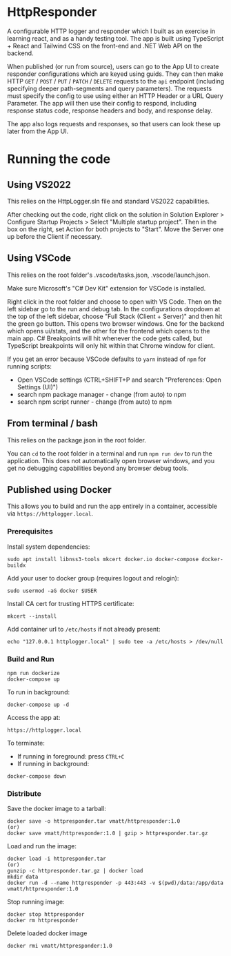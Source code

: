# HttpResponder
A configurable HTTP logger and responder which I built as an exercise in learning react, and as a handy testing tool. The app is built using TypeScript + React and Tailwind CSS on the front-end and .NET Web API on the backend. 

When published (or run from source), users can go to the App UI to create responder configurations which are keyed using guids. They can then make HTTP `GET` / `POST` / `PUT` / `PATCH` / `DELETE` requests to the `api` endpoint (including specifying deeper path-segments and query parameters). The requests must specify the config to use using either an HTTP Header or a URL Query Parameter. The app will then use their config to respond, including response status code, response headers and body, and response delay. 

The app also logs requests and responses, so that users can look these up later from the App UI.



# Running the code

## Using VS2022
This relies on the HttpLogger.sln file and standard VS2022 capabilities.

After checking out the code, right click on the solution in Solution Explorer > Configure Startup Projects > Select "Multiple startup project".
Then in the box on the right, set Action for both projects to "Start". Move the Server one up before the Client if necessary.


## Using VSCode
This relies on the root folder's .vscode/tasks.json, .vscode/launch.json.

Make sure Microsoft's "C# Dev Kit" extension for VSCode is installed.

Right click in the root folder and choose to open with VS Code. Then on the left sidebar go to the run and debug tab.
In the configurations dropdown at the top of the left sidebar, choose "Full Stack (Client + Server)" and then hit the green go button.
This opens two browser windows. One for the backend which opens ui/stats, and the other for the frontend which opens to the main app.
C# Breakpoints will hit whenever the code gets called, but TypeScript breakpoints will only hit within that Chrome window for client.

If you get an error because VSCode defaults to `yarn` instead of `npm` for running scripts:
* Open VSCode settings (CTRL+SHIFT+P and search "Preferences: Open Settings (UI)")
* search npm package manager - change (from auto) to npm
* search npm script runner - change (from auto) to npm


## From terminal / bash
This relies on the package.json in the root folder.

You can `cd` to the root folder in a terminal and run `npm run dev` to run the application.
This does not automatically open browser windows, and you get no debugging capabilities beyond any browser debug tools.


## Published using Docker

This allows you to build and run the app entirely in a container, accessible via `https://httplogger.local`.

### Prerequisites

Install system dependencies:

```
sudo apt install libnss3-tools mkcert docker.io docker-compose docker-buildx
```

Add your user to docker group (requires logout and relogin):

```
sudo usermod -aG docker $USER
```

Install CA cert for trusting HTTPS certificate:

```
mkcert --install
```

Add container url to `/etc/hosts` if not already present:

```
echo "127.0.0.1 httplogger.local" | sudo tee -a /etc/hosts > /dev/null
```

### Build and Run

```
npm run dockerize
docker-compose up
```

To run in background:

```
docker-compose up -d
```

Access the app at:

```
https://httplogger.local
```

To terminate:

- If running in foreground: press `CTRL+C`
- If running in background:

```
docker-compose down
```

### Distribute

Save the docker image to a tarball:
```
docker save -o httpresponder.tar vmatt/httpresponder:1.0
(or)
docker save vmatt/httpresponder:1.0 | gzip > httpresponder.tar.gz
```
Load and run the image:
```
docker load -i httpresponder.tar
(or)
gunzip -c httpresponder.tar.gz | docker load
mkdir data
docker run -d --name httpresponder -p 443:443 -v $(pwd)/data:/app/data vmatt/httpresponder:1.0
```
Stop running image:
```
docker stop httpresponder
docker rm httpresponder
```
Delete loaded docker image
```
docker rmi vmatt/httpresponder:1.0
```
